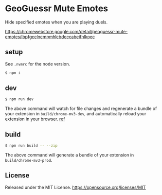 # GeoGuessr Mute Emotes

Hide specified emotes when you are playing duels.

https://chromewebstore.google.com/detail/geoguessr-mute-emotes/ibpfgcelncmpmhlcbdeccabeifhlkpec

## setup

See `.nvmrc` for the node version.

```sh
$ npm i
```

## dev

```sh
$ npm run dev
```

The above command will watch for file changes and regenerate a bundle of your extension in `build/chrome-mv3-dev`, and automatically reload your extension in your browser. [ref](https://docs.plasmo.com/framework#development-server)

## build

```sh
$ npm run build -- --zip
```

The above command will generate a bundle of your extension in `build/chrome-mv3-prod`.

## License

Released under the MIT License.
https://opensource.org/licenses/MIT
